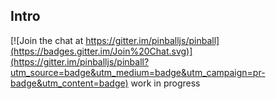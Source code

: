 ## Intro

[![Join the chat at https://gitter.im/pinballjs/pinball](https://badges.gitter.im/Join%20Chat.svg)](https://gitter.im/pinballjs/pinball?utm_source=badge&utm_medium=badge&utm_campaign=pr-badge&utm_content=badge)
work in progress
